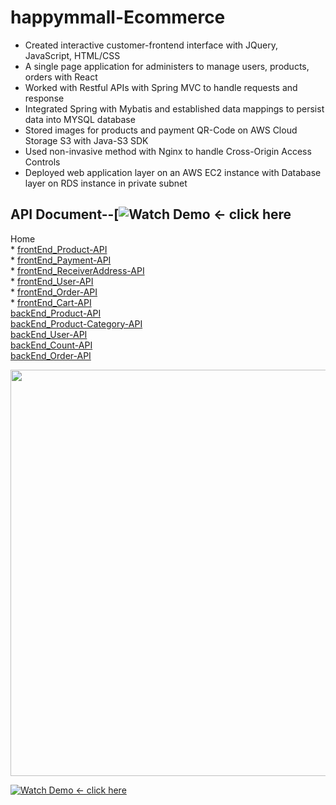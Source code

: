 
# happymmall-Ecommerce

* Created interactive customer-frontend interface with JQuery, JavaScript, HTML/CSS
* A single page application for administers to manage users, products, orders with React
* Worked with Restful APIs with Spring MVC to handle requests and response
* Integrated Spring with Mybatis and established data mappings to persist data into MYSQL database
* Stored images for products and payment QR-Code on AWS Cloud Storage S3 with Java-S3 SDK
* Used non-invasive method with Nginx to handle Cross-Origin Access Controls
* Deployed web application layer on an AWS EC2 instance with Database layer on RDS instance in private
subnet

## API Document--[![Watch Demo <- click here](https://recordit.co/eMtpDXgyOr)
Home\
    * [frontEnd_Product-API](https://github.com/happymalls/mmall-fe/blob/ranch/happymmall-API%20document/frontEnd_Product-API.markdown)\
    * [frontEnd_Payment-API](https://github.com/happymalls/mmall-fe/blob/ranch/happymmall-API%20document/frontEnd_Payment-API.markdown)\
    * [frontEnd_ReceiverAddress-API](https://github.com/happymalls/mmall-fe/blob/ranch/happymmall-API%20document/frontEnd_ReceiverAddress-API.markdown)\
    * [frontEnd_User-API](https://github.com/happymalls/mmall-fe/blob/ranch/happymmall-API%20document/frontEnd_User-API.markdown)\
    * [frontEnd_Order-API](https://github.com/happymalls/mmall-fe/blob/ranch/happymmall-API%20document/frontEnd_Order-API.markdown)\
    * [frontEnd_Cart-API](https://github.com/happymalls/mmall-fe/blob/ranch/happymmall-API%20document/frontEnd_Cart-API.markdown)\
     [backEnd_Product-API](https://github.com/happymalls/mmall-fe/blob/ranch/happymmall-API%20document/backEnd_Product-API.markdown)\
     [backEnd_Product-Category-API](https://github.com/happymalls/mmall-fe/blob/ranch/happymmall-API%20document/backEnd_Product-Category-API.markdown)\
     [backEnd_User-API](https://github.com/happymalls/mmall-fe/blob/ranch/happymmall-API%20document/backEnd_User-API.markdown)\
     [backEnd_Count-API](https://github.com/happymalls/mmall-fe/blob/ranch/happymmall-API%20document/backEnd_Count-API.markdown)\
     [backEnd_Order-API](https://github.com/happymalls/mmall-fe/blob/ranch/happymmall-API%20document/backEnd_Order-API.markdown)
     
     
  <img src = "https://g.recordit.co/eMtpDXgyOr.gif" width = 650> <br>
  
  [![Watch Demo <- click here](http://img.youtube.com/vi/YOUTUBE_VIDEO_ID_HERE/0.jpg)](https://recordit.co/eMtpDXgyOr)
    
     
